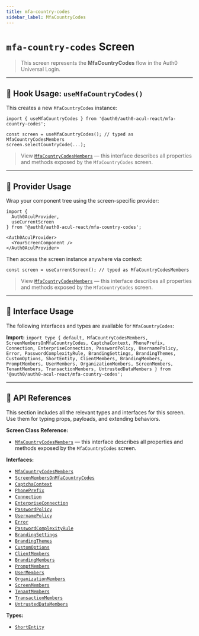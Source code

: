 ```yaml
---
title: mfa-country-codes
sidebar_label: MfaCountryCodes
---
```


# `mfa-country-codes` Screen

> This screen represents the **MfaCountryCodes** flow in the Auth0 Universal Login.

---

## 🔹 Hook Usage: `useMfaCountryCodes()`

This creates a new `MfaCountryCodes` instance:

```tsx
import { useMfaCountryCodes } from '@auth0/auth0-acul-react/mfa-country-codes';

const screen = useMfaCountryCodes(); // typed as MfaCountryCodesMembers
screen.selectCountryCode(...);
```

> View [`MfaCountryCodesMembers`](https://auth0.github.io/universal-login/interfaces/Classes.MfaCountryCodesMembers.html) — this interface describes all properties and methods exposed by the `MfaCountryCodes` screen.

---

## 🔹 Provider Usage

Wrap your component tree using the screen-specific provider:

```tsx
import {
  Auth0AculProvider,
  useCurrentScreen
} from '@auth0/auth0-acul-react/mfa-country-codes';

<Auth0AculProvider>
  <YourScreenComponent />
</Auth0AculProvider>
```

Then access the screen instance anywhere via context:

```tsx
const screen = useCurrentScreen(); // typed as MfaCountryCodesMembers
```

> View [`MfaCountryCodesMembers`](https://auth0.github.io/universal-login/interfaces/Classes.MfaCountryCodesMembers.html) — this interface describes all properties and methods exposed by the `MfaCountryCodes` screen.

---

## 🔹 Interface Usage

The following interfaces and types are available for `MfaCountryCodes`:

**Import:**
`import type { default, MfaCountryCodesMembers, ScreenMembersOnMfaCountryCodes, CaptchaContext, PhonePrefix, Connection, EnterpriseConnection, PasswordPolicy, UsernamePolicy, Error, PasswordComplexityRule, BrandingSettings, BrandingThemes, CustomOptions, ShortEntity, ClientMembers, BrandingMembers, PromptMembers, UserMembers, OrganizationMembers, ScreenMembers, TenantMembers, TransactionMembers, UntrustedDataMembers } from '@auth0/auth0-acul-react/mfa-country-codes';`

---

## 🔸 API References

This section includes all the relevant types and interfaces for this screen. Use them for typing props, payloads, and extending behaviors.

**Screen Class Reference:**  
- [`MfaCountryCodesMembers`](https://auth0.github.io/universal-login/interfaces/Classes.MfaCountryCodesMembers.html) — this interface describes all properties and methods exposed by the `MfaCountryCodes` screen.

**Interfaces:**
- [`MfaCountryCodesMembers`](https://auth0.github.io/universal-login/interfaces/Classes.MfaCountryCodesMembers.html)
- [`ScreenMembersOnMfaCountryCodes`](https://auth0.github.io/universal-login/interfaces/Classes.ScreenMembersOnMfaCountryCodes.html)
- [`CaptchaContext`](https://auth0.github.io/universal-login/interfaces/Classes.CaptchaContext.html)
- [`PhonePrefix`](https://auth0.github.io/universal-login/interfaces/Classes.PhonePrefix.html)
- [`Connection`](https://auth0.github.io/universal-login/interfaces/Classes.Connection.html)
- [`EnterpriseConnection`](https://auth0.github.io/universal-login/interfaces/Classes.EnterpriseConnection.html)
- [`PasswordPolicy`](https://auth0.github.io/universal-login/interfaces/Classes.PasswordPolicy.html)
- [`UsernamePolicy`](https://auth0.github.io/universal-login/interfaces/Classes.UsernamePolicy.html)
- [`Error`](https://auth0.github.io/universal-login/interfaces/Classes.Error.html)
- [`PasswordComplexityRule`](https://auth0.github.io/universal-login/interfaces/Classes.PasswordComplexityRule.html)
- [`BrandingSettings`](https://auth0.github.io/universal-login/interfaces/Classes.BrandingSettings.html)
- [`BrandingThemes`](https://auth0.github.io/universal-login/interfaces/Classes.BrandingThemes.html)
- [`CustomOptions`](https://auth0.github.io/universal-login/interfaces/Classes.CustomOptions.html)
- [`ClientMembers`](https://auth0.github.io/universal-login/interfaces/Classes.ClientMembers.html)
- [`BrandingMembers`](https://auth0.github.io/universal-login/interfaces/Classes.BrandingMembers.html)
- [`PromptMembers`](https://auth0.github.io/universal-login/interfaces/Classes.PromptMembers.html)
- [`UserMembers`](https://auth0.github.io/universal-login/interfaces/Classes.UserMembers.html)
- [`OrganizationMembers`](https://auth0.github.io/universal-login/interfaces/Classes.OrganizationMembers.html)
- [`ScreenMembers`](https://auth0.github.io/universal-login/interfaces/Classes.ScreenMembers.html)
- [`TenantMembers`](https://auth0.github.io/universal-login/interfaces/Classes.TenantMembers.html)
- [`TransactionMembers`](https://auth0.github.io/universal-login/interfaces/Classes.TransactionMembers.html)
- [`UntrustedDataMembers`](https://auth0.github.io/universal-login/interfaces/Classes.UntrustedDataMembers.html)


**Types:**
- [`ShortEntity`](https://auth0.github.io/universal-login/types/Classes.ShortEntity.html)
